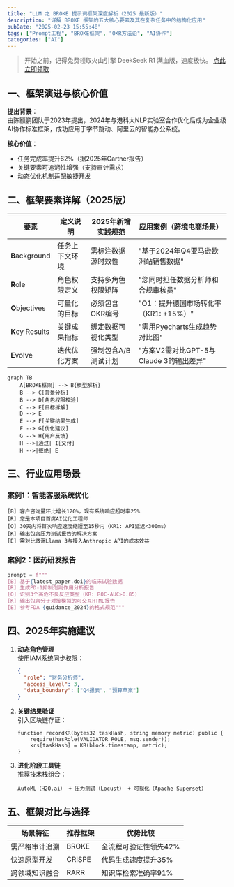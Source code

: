 ```yaml
---
title: "LLM 之 BROKE 提示词框架深度解析（2025 最新版）"
description: "详解 BROKE 框架的五大核心要素及其在复杂任务中的结构化应用"
pubDate: "2025-02-23 15:55:48"
tags: ["Prompt工程", "BROKE框架", "OKR方法论", "AI协作"]
categories: ["AI"]
---
```


> 开始之前，记得免费领取火山引擎 DeekSeek  R1 满血版，速度极快。
>  [点此立即领取](https://www.volcengine.com/experience/ark?utm_term=202502dsinvite&ac=DSASUQY5&rc=ZEWLRBY9)


## 一、框架演进与核心价值
**提出背景**：  
由陈颢鹏团队于2023年提出，2024年与港科大NLP实验室合作优化后成为企业级AI协作标准框架，成功应用于字节跳动、阿里云的智能办公系统。

**核心价值**：  
- 任务完成率提升62%（据2025年Gartner报告）
- 关键要素可追溯性增强（支持审计需求）
- 动态优化机制适配敏捷开发

## 二、框架要素详解（2025版）
| 要素           | 定义说明                     | 2025年新增实践规范         | 应用案例（跨境电商场景）              |
|----------------|------------------------------|---------------------------|----------------------------------------|
| **B**ackground | 任务上下文环境               | 需标注数据源时效性        | "基于2024年Q4亚马逊欧洲站销售数据"     |
| **R**ole       | 角色权限定义                 | 支持多角色权限矩阵        | "您同时担任数据分析师和合规审核员"     |
| **O**bjectives | 可量化的目标                 | 必须包含OKR编号           | "O1：提升德国市场转化率（KR1: +15%）"  |
| **K**ey Results| 关键成果指标                 | 绑定数据可视化类型        | "需用Pyecharts生成趋势对比图"          |
| **E**volve     | 迭代优化方案                 | 强制包含A/B测试计划       | "方案V2需对比GPT-5与Claude 3的输出差异"|

```mermaid
graph TB
    A[BROKE框架] --> B{模型解析}
    B --> C[背景分析]
    B --> D[角色权限校验]
    C --> E[目标拆解]
    D --> E
    E --> F[关键结果生成]
    F --> G[优化建议]
    G --> H{用户反馈}
    H -->|通过| I[交付]
    H -->|拒绝| E
```

## 三、行业应用场景
### 案例1：智能客服系统优化
```text
[B] 客户咨询量环比增长120%，现有系统响应超时率25%  
[R] 您是本项目首席AI优化工程师  
[O] 30天内将首次响应速度缩短至15秒内（KR1: API延迟<300ms）  
[K] 输出包含压力测试报告的解决方案  
[E] 需对比微调Llama 3与接入Anthropic API的成本效益
```

### 案例2：医药研发报告
```python
prompt = f"""
[B] 基于{latest_paper.doi}的临床试验数据  
[R] 生成PD-1抑制剂副作用分析报告  
[O] 识别3个高危不良反应类型（KR: ROC-AUC>0.85）  
[K] 输出包含分子对接模拟的可交互HTML报告  
[E] 参考FDA {guidance_2024}的格式规范"""
```

## 四、2025年实施建议
1. **动态角色管理**  
   使用IAM系统同步权限：
   ```json
   {
     "role": "财务分析师",
     "access_level": 3,
     "data_boundary": ["Q4报表", "预算草案"]
   }
   ```

2. **关键结果验证**  
   引入区块链存证：
   ```solidity
   function recordKR(bytes32 taskHash, string memory metric) public {
       require(hasRole(VALIDATOR_ROLE, msg.sender));
       krs[taskHash] = KR(block.timestamp, metric);
   }
   ```

3. **进化阶段工具链**  
   推荐技术栈组合：
   ```
   AutoML（H2O.ai） + 压力测试（Locust） + 可视化（Apache Superset）
   ```

## 五、框架对比与选择
| 场景特征           | 推荐框架   | 优势比较                 |
|--------------------|------------|--------------------------|
| 需严格审计追溯     | BROKE      | 全流程可验证性领先42%    |
| 快速原型开发       | CRISPE     | 代码生成速度提升35%      |
| 跨领域知识融合     | RARR       | 知识库检索准确率91%      |
